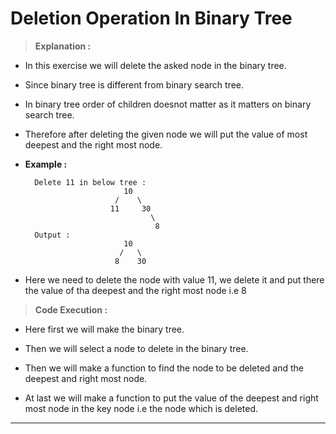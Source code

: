 # Deletion Operation In Binary Tree

> **Explanation :**

* In this exercise we will delete the asked node in the binary tree.

* Since binary tree is different from binary search tree.

* In binary tree order of children doesnot matter as it matters on binary search tree.

* Therefore after deleting the given node we will put the value of most deepest and the right most node.

* **Example :**          

                        
        Delete 11 in below tree :
                            10
                          /    \         
                         11     30
                                  \
                                   8
        Output :    
                            10
                           /   \             
                          8    30



* Here we need to delete the node with value 11, we delete it and put there the value of tha deepest and the right most node i.e 8


> **Code Execution :**

* Here first we will make the binary tree.

* Then we will select a node to delete in the binary tree.

* Then we will make a function to find the node to be deleted and the deepest and right most node.

* At last we will make a function to put the value of the deepest and right most node in the key node i.e the node which is deleted.
---


